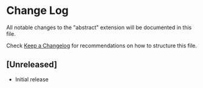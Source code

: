 # Change Log
All notable changes to the "abstract" extension will be documented in this file.

Check [Keep a Changelog](http://keepachangelog.com/) for recommendations on how to structure this file.

## [Unreleased]
- Initial release